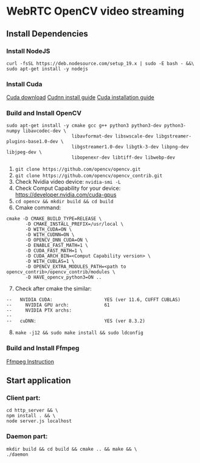 # WebRTC OpenCV video streaming

## Install Dependencies

### Install NodeJS
```
curl -fsSL https://deb.nodesource.com/setup_19.x | sudo -E bash - &&\
sudo apt-get install -y nodejs
```

### Install Cuda

[Cuda download](https://developer.nvidia.com/cuda-downloads)
[Cudnn install guide](https://docs.nvidia.com/deeplearning/cudnn/install-guide/index.html)
[Cuda installation guide](https://docs.nvidia.com/cuda/cuda-installation-guide-linux/index.html)

### Build and Install OpenCV
```
sudo apt-get install -y cmake gcc g++ python3 python3-dev python3-numpy libavcodec-dev \
                        libavformat-dev libswscale-dev libgstreamer-plugins-base1.0-dev \
                        libgstreamer1.0-dev libgtk-3-dev libpng-dev libjpeg-dev \
                        libopenexr-dev libtiff-dev libwebp-dev
```

1. `git clone https://github.com/opencv/opencv.git`
2. `git clone https://github.com/opencv/opencv_contrib.git`
3. Check Nvidia video device: `nvidia-smi -L`
4. Check Comput Capability for your device: https://developer.nvidia.com/cuda-gpus
5. `cd opencv && mkdir build && cd build` 
6. Cmake command:
```
cmake -D CMAKE_BUILD_TYPE=RELEASE \
       -D CMAKE_INSTALL_PREFIX=/usr/local \
       -D WITH_CUDA=ON \                                                                                      
       -D WITH_CUDNN=ON \
       -D OPENCV_DNN_CUDA=ON \
       -D ENABLE_FAST_MATH=1 \
       -D CUDA_FAST_MATH=1 \
       -D CUDA_ARCH_BIN=<Comput Capability version> \
       -D WITH_CUBLAS=1 \
       -D OPENCV_EXTRA_MODULES_PATH=<path to opencv_contrib>/opencv_contrib/modules \
       -D HAVE_opencv_python3=ON .. 
```
7. Check after cmake the similar:
```
--   NVIDIA CUDA:                   YES (ver 11.6, CUFFT CUBLAS)
--     NVIDIA GPU arch:             61
--     NVIDIA PTX archs:
--
--   cuDNN:                         YES (ver 8.3.2)
```

8. `make -j12 && sudo make install && sudo ldconfig`

### Build and Install Ffmpeg

[Ffmpeg Instruction](https://trac.ffmpeg.org/wiki/CompilationGuide/Ubuntu)


## Start application

### Client part:
```
cd http_server && \
npm install . && \
node server.js localhost
```

### Daemon part:
```
mkdir build && cd build && cmake .. && make && \
./daemon
```
